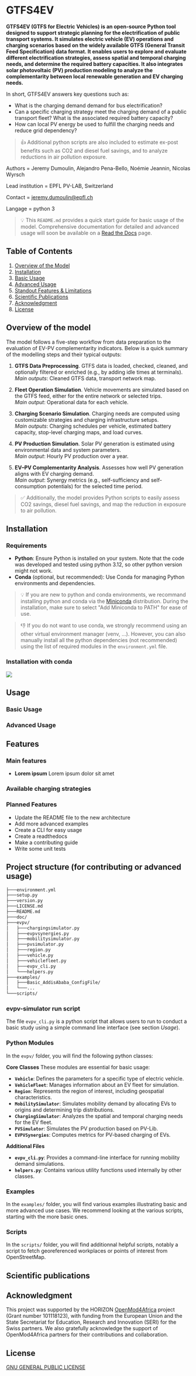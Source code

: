 # GTFS4EV

**GTFS4EV (GTFS for Electric Vehicles) is an open-source Python tool designed to support strategic planning for the electrification of public transport systems. It simulates electric vehicle (EV) operations and charging scenarios based on the widely available GTFS (General Transit Feed Specification) data format. It enables users to explore and evaluate different electrification strategies, assess spatial and temporal charging needs, and determine the required battery capacities. It also integrates solar photovoltaic (PV) production modeling to analyze the complementarity between local renewable generation and EV charging needs.** 

In short, GTFS4EV answers key questions such as:
* What is the charging demand demand for bus electrification?
* Can a specific charging strategy meet the charging demand of a public transport fleet? What is the associated required battery capacity?
* How can local PV energy be used to fulfill the charging needs and reduce grid dependency?

> :thumbsup: Additional python scripts are also included to estimate ex-post benefits such as CO2 and diesel fuel savings, and to analyze reductions in air pollution exposure.

Authors = Jeremy Dumoulin, Alejandro Pena-Bello, Noémie Jeannin, Nicolas Wyrsch

Lead institution = EPFL PV-LAB, Switzerland

Contact = jeremy.dumoulin@epfl.ch 

Langage = python 3 

> :bulb: This `README.md` provides a quick start guide for basic usage of the model. Comprehensive documentation for detailed and advanced usage will soon be available on a [Read the Docs](https://readthedocs.org/) page. 

## Table of Contents

1. [Overview of the Model](#overview-of-the-model)
2. [Installation](#installation)
3. [Basic Usage](#basic-usage)
4. [Advanced Usage](#advanced-usage)
5. [Standout Features & Limitations](#standout-features--limitations)
6. [Scientific Publications](#scientific-publications)
7. [Acknowledgment](#acknowledgment)
8. [License](#license)

## Overview of the model
The model follows a five-step workflow from data preparation to the evaluation of EV-PV complementarity indicators. Below is a quick summary of the modelling steps and their typical outputs:

1. **GTFS Data Preprocessing**. GTFS data is loaded, checked, cleaned, and optionally filtered or enriched (e.g., by adding idle times at terminals).  
*Main outputs*: Cleaned GTFS data, transport network map.

2. **Fleet Operation Simulation**. Vehicle movements are simulated based on the GTFS feed, either for the entire network or selected trips.  
*Main output*: Operational data for each vehicle.

3. **Charging Scenario Simulation**. Charging needs are computed using customizable strategies and charging infrastructure setups.  
*Main outputs*: Charging schedules per vehicle, estimated battery capacity, stop-level charging maps, and load curves.

4. **PV Production Simulation**. Solar PV generation is estimated using environmental data and system parameters.  
*Main output*: Hourly PV production over a year.

5. **EV–PV Complementarity Analysis**. Assesses how well PV generation aligns with EV charging demand.  
*Main output*: Synergy metrics (e.g., self-sufficiency and self-consumption potentials) for the selected time period.

> :white_check_mark: Additionally, the model provides Python scripts to easily assess CO2 savings, diesel fuel savings, and map the reduction in exposure to air pollution.

## Installation

### Requirements
- **Python**: Ensure Python is installed on your system. Note that the code was developed and tested using python 3.12, so other python version might not work.
- **Conda** (optional, but recommended): Use Conda for managing Python environments and dependencies. 

> :bulb: If you are new to python and conda environments, we recommand installing python and conda via the [Miniconda](https://docs.conda.io/en/latest/miniconda.html) distribution. During the installation, make sure to select "Add Miniconda to PATH" for ease of use.

> :thumbsdown: If you do not want to use conda, we strongly recommend using an other virtual environment manager (venv, ...). However, you can also manually install all the python dependencies (not recommended) using the list of required modules in the `environment.yml` file.

### Installation with conda


![](docs/installation.gif)

## Usage

### Basic Usage

### Advanced Usage

## Features

### Main features 

- **Lorem ipsum** Lorem ipsum dolor sit amet

### Available charging strategies

### Planned Features

- Update the README file to the new architecture
- Add more advanced examples
- Create a CLI for easy usage
- Create a readthedocs
- Make a contributing guide
- Write some unit tests 

## Project structure (for contributing or advanced usage)
```bash
├───environment.yml
├───setup.py
├───version.py
├───LICENSE.md
├───README.md
├───doc/
├───evpv/
│   ├───chargingsimulator.py
│   ├───evpvsynergies.py
│   ├───mobilitysimulator.py
│   ├───pvsimulator.py
│   ├───region.py
│   ├───vehicle.py
│   ├───vehiclefleet.py
│   ├───evpv_cli.py
│   └───helpers.py
├───examples/
│   ├───Basic_AddisAbaba_ConfigFile/
│   └───...
└───scripts/
```  
### evpv-simulator run script
The file `evpv_cli.py` is a python script that allows users to run to conduct a basic study using a simple command line interface (see section *Usage*).

### Python Modules
In the `evpv/` folder, you will find the following python classes:

**Core Classes**
These modules are essential for basic usage:
- **`Vehicle`**: Defines the parameters for a specific type of electric vehicle.
- **`VehicleFleet`**: Manages information about an EV fleet for simulation.
- **`Region`**: Represents the region of interest, including geospatial characteristics.
- **`MobilitySimulator`**: Simulates mobility demand by allocating EVs to origins and determining trip distributions.
- **`ChargingSimulator`**: Analyzes the spatial and temporal charging needs for the EV fleet.
- **`PVSimulator`**: Simulates the PV production based on PV-Lib.
- **`EVPVSynergies`**: Computes metrics for PV-based charging of EVs.

**Additional Files**
- **`evpv_cli.py`**: Provides a command-line interface for running mobility demand simulations.
- **`helpers.py`**: Contains various utility functions used internally by other classes.

### Examples
In the `examples/` folder, you will find various examples illustrating basic and more advanced use cases. We recommend looking at the various scripts, starting with the more basic ones.

### Scripts
In the `scripts/` folder, you will find additionnal helpful scripts, notably a script to fetch georeferenced workplaces or points of interest from OpenStreetMap.

## Scientific publications

## Acknowledgment 
This project was supported by the HORIZON [OpenMod4Africa](https://openmod4africa.eu/) project (Grant number 101118123), with funding from the European Union and the State Secretariat for Education, Research and Innovation (SERI) for the Swiss partners. We also gratefully acknowledge the support of OpenMod4Africa partners for their contributions and collaboration.

## License

[GNU GENERAL PUBLIC LICENSE](https://www.gnu.org/licenses/gpl-3.0.html)
